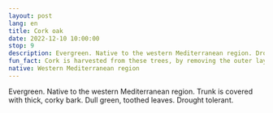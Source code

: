 ```yaml
---
layout: post
lang: en
title: Cork oak
date: 2022-12-10 10:00:00
stop: 9
description: Evergreen. Native to the western Mediterranean region. Drought tolerant.
fun_fact: Cork is harvested from these trees, by removing the outer layer of bark, produced by the cork cambrium
native: Western Mediterranean region
---
```

Evergreen. Native to the western Mediterranean region. Trunk is covered with thick, corky bark. Dull green, toothed leaves. Drought tolerant.
